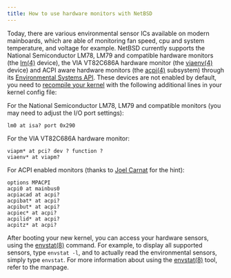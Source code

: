 ```yaml
---
title: How to use hardware monitors with NetBSD
---
```


Today, there are various environmental sensor ICs available on modern mainboards, which are able of monitoring fan speed,
cpu and system temperature, and voltage for example. NetBSD currently supports the National Semiconductor LM78, LM79 and compatible
hardware monitors (the <a href="http://www.tac.eu.org/cgi-bin/man-cgi?lm+4+NetBSD-current">lm(4)</a> device), the VIA VT82C686A hardware
monitor (the <a href="http://www.tac.eu.org/cgi-bin/man-cgi?viaenv+4+NetBSD-current">viaenv(4)</a> device) and ACPI aware hardware
monitors (the <a href="http://www.tac.eu.org/cgi-bin/man-cgi?acpi+4+NetBSD-current">acpi(4)</a> subsystem) through its <a
href="http://www.tac.eu.org/cgi-bin/man-cgi?envsys+4+NetBSD-current">Environmental Systems API</a>. These devices are not enabled
by default, you need to <a href="http://www.mclink.it/personal/MG2508/nbsdeng/chap-kernel.html">recompile your kernel</a> with the
following additional lines in your kernel config file:

For the National Semiconductor LM78, LM79 and compatible monitors (you may need to adjust the I/O port settings):

```
lm0 at isa? port 0x290
```

For the VIA VT82C686A hardware monitor:

```
viapm* at pci? dev ? function ?
viaenv* at viapm?
```

For ACPI enabled monitors (thanks to <a href="mailto:joel@carnat.net">Joel Carnat</a> for the hint):

```
options MPACPI
acpi0 at mainbus0
acpiacad at acpi?
acpibat* at acpi?
acpibut* at acpi?
acpiec* at acpi?
acpilid* at acpi?
acpitz* at acpi?
```

After booting your new kernel, you can access your hardware sensors, using the <a
href="http://www.tac.eu.org/cgi-bin/man-cgi?envstat+8+NetBSD-current">envstat(8)</a> command. For example, to display
all supported sensors, type <code>envstat -l</code>, and to actually read the environmental sensors, simply type
<code>envstat</code>. For more information about using the <a href="http://www.tac.eu.org/cgi-bin/man-cgi?envstat+8+NetBSD-current">envstat(8)</a> tool, refer to the manpage.
